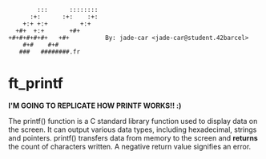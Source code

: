 
            :::      ::::::::
          :+:      :+:    :+:
        +:+ +:+         +:+
      +#+  +:+       +#+      
    +#+#+#+#+#+   +#+          By: jade-car <jade-car@student.42barcel>
        #+#    #+#            
       ###   ########.fr

# ft_printf

**I'M GOING TO REPLICATE HOW PRINTF WORKS!! :)**

The printf() function is a C standard library function used to display data on the screen. It can output various data types, including hexadecimal, strings and pointers. printf() transfers data from memory to the screen and **returns** the count of characters written. A negative return value signifies an error.
